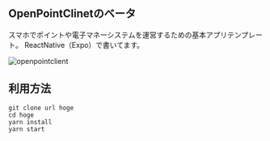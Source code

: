## OpenPointClinetのベータ

スマホでポイントや電子マネーシステムを運営するための基本アプリテンプレート。
ReactNative（Expo）で書いてます。

![openpointclient](https://user-images.githubusercontent.com/3616214/50267776-b5d29780-046b-11e9-9c89-c7a567c06d71.png)

## 利用方法

```
git clone url hoge
cd hoge
yarn install
yarn start
```